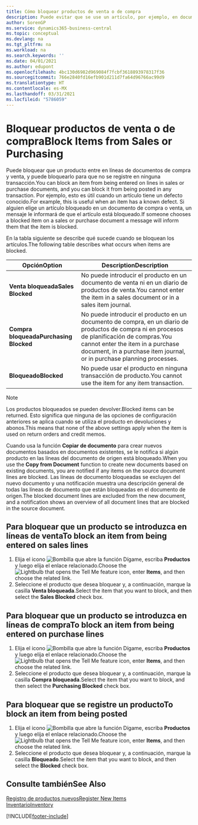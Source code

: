```yaml
---
title: Cómo bloquear productos de venta o de compra
description: Puede evitar que se use un artículo, por ejemplo, en documentos de compra o venta.
author: SorenGP
ms.service: dynamics365-business-central
ms.topic: conceptual
ms.devlang: na
ms.tgt_pltfrm: na
ms.workload: na
ms.search.keywords: ''
ms.date: 04/01/2021
ms.author: edupont
ms.openlocfilehash: 4bc130d6982d969084f7fcbf3618893978317f36
ms.sourcegitcommit: 766e2840fd16efb901d211d7fa64d96766ac99d9
ms.translationtype: HT
ms.contentlocale: es-MX
ms.lasthandoff: 03/31/2021
ms.locfileid: "5786059"
---
```

# <a name="block-items-from-sales-or-purchasing"></a><span data-ttu-id="fe823-103">Bloquear productos de venta o de compra</span><span class="sxs-lookup"><span data-stu-id="fe823-103">Block Items from Sales or Purchasing</span></span>
<span data-ttu-id="fe823-104">Puede bloquear que un producto entre en líneas de documentos de compra y venta, y puede bloquearlo para que no se registre en ninguna transacción.</span><span class="sxs-lookup"><span data-stu-id="fe823-104">You can block an item from being entered on lines in sales or purchase documents, and you can block it from being posted in any transaction.</span></span> <span data-ttu-id="fe823-105">Por ejemplo, esto es útil cuando un artículo tiene un defecto conocido.</span><span class="sxs-lookup"><span data-stu-id="fe823-105">For example, this is useful when an item has a known defect.</span></span> <span data-ttu-id="fe823-106">Si alguien elige un artículo bloqueado en un documento de compra o venta, un mensaje le informará de que el artículo está bloqueado.</span><span class="sxs-lookup"><span data-stu-id="fe823-106">If someone chooses a blocked item on a sales or purchase document a message will inform them that the item is blocked.</span></span>

<span data-ttu-id="fe823-107">En la tabla siguiente se describe qué sucede cuando se bloquean los artículos.</span><span class="sxs-lookup"><span data-stu-id="fe823-107">The following table describes what occurs when items are blocked.</span></span>  

|<span data-ttu-id="fe823-108">Opción</span><span class="sxs-lookup"><span data-stu-id="fe823-108">Option</span></span>|<span data-ttu-id="fe823-109">Description</span><span class="sxs-lookup"><span data-stu-id="fe823-109">Description</span></span>|  
|--------------------|------------|  
|<span data-ttu-id="fe823-110">**Venta bloqueada**</span><span class="sxs-lookup"><span data-stu-id="fe823-110">**Sales Blocked**</span></span>|<span data-ttu-id="fe823-111">No puede introducir el producto en un documento de venta ni en un diario de productos de venta.</span><span class="sxs-lookup"><span data-stu-id="fe823-111">You cannot enter the item in a sales document or in a sales item journal.</span></span>|  
|<span data-ttu-id="fe823-112">**Compra bloqueada**</span><span class="sxs-lookup"><span data-stu-id="fe823-112">**Purchasing Blocked**</span></span>|<span data-ttu-id="fe823-113">No puede introducir el producto en un documento de compra, en un diario de productos de compra ni en procesos de planificación de compras.</span><span class="sxs-lookup"><span data-stu-id="fe823-113">You cannot enter the item in a purchase document, in a purchase item journal, or in purchase planning processes.</span></span>|  
|<span data-ttu-id="fe823-114">**Bloqueado**</span><span class="sxs-lookup"><span data-stu-id="fe823-114">**Blocked**</span></span>|<span data-ttu-id="fe823-115">No puede usar el producto en ninguna transacción de producto.</span><span class="sxs-lookup"><span data-stu-id="fe823-115">You cannot use the item for any item transaction.</span></span>|  

> [!NOTE]
> <span data-ttu-id="fe823-116">Los productos bloqueados se pueden devolver.</span><span class="sxs-lookup"><span data-stu-id="fe823-116">Blocked items can be returned.</span></span> <span data-ttu-id="fe823-117">Esto significa que ninguna de las opciones de configuración anteriores se aplica cuando se utiliza el producto en devoluciones y abonos.</span><span class="sxs-lookup"><span data-stu-id="fe823-117">This means that none of the above settings apply when the item is used on return orders and credit memos.</span></span>

<span data-ttu-id="fe823-118">Cuando usa la función **Copiar de documento** para crear nuevos documentos basados en documentos existentes, se le notifica si algún producto en las líneas del documento de origen está bloqueado.</span><span class="sxs-lookup"><span data-stu-id="fe823-118">When you use the **Copy from Document** function to create new documents based on existing documents, you are notified if any items on the source document lines are blocked.</span></span> <span data-ttu-id="fe823-119">Las líneas de documento bloqueadas se excluyen del nuevo documento y una notificación muestra una descripción general de todas las líneas de documento que están bloqueadas en el documento de origen.</span><span class="sxs-lookup"><span data-stu-id="fe823-119">The blocked document lines are excluded from the new document, and a notification shows an overview of all document lines that are blocked in the source document.</span></span>

## <a name="to-block-an-item-from-being-entered-on-sales-lines"></a><span data-ttu-id="fe823-120">Para bloquear que un producto se introduzca en líneas de venta</span><span class="sxs-lookup"><span data-stu-id="fe823-120">To block an item from being entered on sales lines</span></span>  
1.  <span data-ttu-id="fe823-121">Elija el icono ![Bombilla que abre la función Dígame](media/ui-search/search_small.png "Dígame qué desea hacer"), escriba **Productos** y luego elija el enlace relacionado.</span><span class="sxs-lookup"><span data-stu-id="fe823-121">Choose the ![Lightbulb that opens the Tell Me feature](media/ui-search/search_small.png "Tell me what you want to do") icon, enter **Items**, and then choose the related link.</span></span>  
2.  <span data-ttu-id="fe823-122">Seleccione el producto que desea bloquear y, a continuación, marque la casilla **Venta bloqueada**.</span><span class="sxs-lookup"><span data-stu-id="fe823-122">Select the item that you want to block, and then select the **Sales Blocked** check box.</span></span>  

## <a name="to-block-an-item-from-being-entered-on-purchase-lines"></a><span data-ttu-id="fe823-123">Para bloquear que un producto se introduzca en líneas de compra</span><span class="sxs-lookup"><span data-stu-id="fe823-123">To block an item from being entered on purchase lines</span></span>  
1.  <span data-ttu-id="fe823-124">Elija el icono ![Bombilla que abre la función Dígame](media/ui-search/search_small.png "Dígame qué desea hacer"), escriba **Productos** y luego elija el enlace relacionado.</span><span class="sxs-lookup"><span data-stu-id="fe823-124">Choose the ![Lightbulb that opens the Tell Me feature](media/ui-search/search_small.png "Tell me what you want to do") icon, enter **Items**, and then choose the related link.</span></span>  
2.  <span data-ttu-id="fe823-125">Seleccione el producto que desea bloquear y, a continuación, marque la casilla **Compra bloqueada**.</span><span class="sxs-lookup"><span data-stu-id="fe823-125">Select the item that you want to block, and then select the **Purchasing Blocked** check box.</span></span>  

## <a name="to-block-an-item-from-being-posted"></a><span data-ttu-id="fe823-126">Para bloquear que se registre un producto</span><span class="sxs-lookup"><span data-stu-id="fe823-126">To block an item from being posted</span></span>
1. <span data-ttu-id="fe823-127">Elija el icono ![Bombilla que abre la función Dígame](media/ui-search/search_small.png "Dígame qué desea hacer"), escriba **Productos** y luego elija el enlace relacionado.</span><span class="sxs-lookup"><span data-stu-id="fe823-127">Choose the ![Lightbulb that opens the Tell Me feature](media/ui-search/search_small.png "Tell me what you want to do") icon, enter **Items**, and then choose the related link.</span></span>
2. <span data-ttu-id="fe823-128">Seleccione el producto que desea bloquear y, a continuación, marque la casilla **Bloqueado**.</span><span class="sxs-lookup"><span data-stu-id="fe823-128">Select the item that you want to block, and then select the **Blocked** check box.</span></span>

## <a name="see-also"></a><span data-ttu-id="fe823-129">Consulte también</span><span class="sxs-lookup"><span data-stu-id="fe823-129">See Also</span></span>  
[<span data-ttu-id="fe823-130">Registro de productos nuevos</span><span class="sxs-lookup"><span data-stu-id="fe823-130">Register New Items</span></span>](inventory-how-register-new-items.md)  
[<span data-ttu-id="fe823-131">Inventario</span><span class="sxs-lookup"><span data-stu-id="fe823-131">Inventory</span></span>](inventory-manage-inventory.md)  


[!INCLUDE[footer-include](includes/footer-banner.md)]